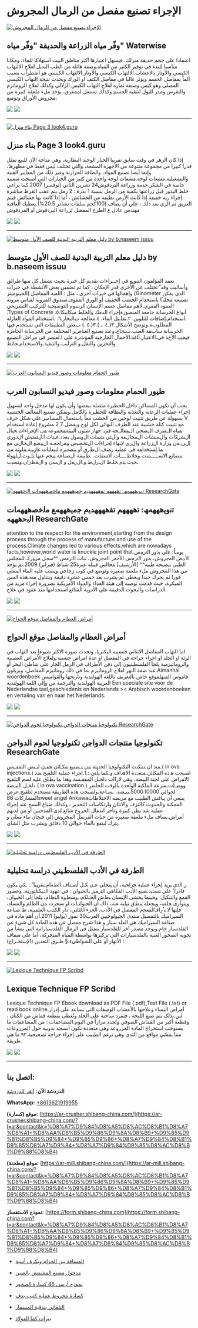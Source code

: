 # الإجراء تصنيع مفصل من الرمال المجروش

<a href="https://swt.shibang-china.com/?l=ar&img&k=%D8%A7%D9%84%D8%A5%D8%AC%D8%B1%D8%A7%D8%A1+%D8%AA%D8%B5%D9%86%D9%8A%D8%B9+%D9%85%D9%81%D8%B5%D9%84+%D9%85%D9%86+%D8%A7%D9%84%D8%B1%D9%85%D8%A7%D9%84+%D8%A7%D9%84%D9%85%D8%AC%D8%B1%D9%88%D8%B4" target="_blank">![الإجراء تصنيع مفصل من الرمال المجروش](http://static.shibang-china.com/all-800x300/1090.jpg)</a>

## وفّر مياه الزراعة والحديقة &quot;وفّر مياه&quot; Waterwise
اعتمادا على حجم حديقة منزلك، فيسهل اعتبارها أكثر مناطق البيت استهلاكا للماء، ومكانا مناسبا للبدء في توفير الكثير من المياه.وصفة هائلة من الطب البديل لعلاج الالتهاب الكيسي والأوتار بالاعشاب.الالتهاب الكيسي والأوتار الالتهاب الكيسي هو اضطراب يسبب ألماً بمفاصل الجسم ويؤثر غالبا في مفاصل الكتف او الورك ويحدث نتيجة التهاب الكيسي المصلى وهو كيس.وصبغة ثماره لعلاج التهاب الكيس الزلالي وكذلك لعلاج الروماتزم والنقرس ومدر للبول لتنقية الجسم وكذلك تستعل لممعرق، يؤخذ ملء ملعقة كبيرة من مجروش الأوراق وتوضع.


<a href="https://whatsapp.shibangsoft.com/WhatsApp.php" target="_blank" title="WhatsApp">![](http://static.shibang-china.com/icon/whatsapp.png)</a> <a href="https://swt.shibang-china.com/?l=ar&icon&k=%D8%A7%D9%84%D8%A5%D8%AC%D8%B1%D8%A7%D8%A1+%D8%AA%D8%B5%D9%86%D9%8A%D8%B9+%D9%85%D9%81%D8%B5%D9%84+%D9%85%D9%86+%D8%A7%D9%84%D8%B1%D9%85%D8%A7%D9%84+%D8%A7%D9%84%D9%85%D8%AC%D8%B1%D9%88%D8%B4" target="_blank">![](http://static.shibang-china.com/icon/chat-ar.png)</a>

---

<a href="https://swt.shibang-china.com/?l=ar&img&k=%D8%A7%D9%84%D8%A5%D8%AC%D8%B1%D8%A7%D8%A1+%D8%AA%D8%B5%D9%86%D9%8A%D8%B9+%D9%85%D9%81%D8%B5%D9%84+%D9%85%D9%86+%D8%A7%D9%84%D8%B1%D9%85%D8%A7%D9%84+%D8%A7%D9%84%D9%85%D8%AC%D8%B1%D9%88%D8%B4" target="_blank">![بناء منزل Page 3 look4.guru](http://static.shibang-china.com/all-800x300/792.jpg)</a>

## بناء منزل Page 3 look4.guru
إذا كان الزهر في وقت سابق تقريبا الخيار الوحيد البطارية، وهي متاحة الآن للبيع تمثل قدرا كبيرا من مجموعة متنوعة من الأجهزة المشعة، والتي تختلف ليس فقط في مظهرها، وإنما أيضا تصنيع المواد، والطاقة الحرارية وغير ذلك من المعايير الفنية والتشغيلية.مشعات لوحة.مشعات لوحة واحدة من كثير من الخيارات التي أصبحت شعبية خاصة في الشكر.خدمة وزراعة البردقوش24 تشرين الثاني (نوفمبر) 2007.كما يراعي خلط البذور قبل زراعتها بكمية من الرمل بنسبة 1 بذرة : 2 رمل.يتم عقب القرط مباشرة إجراء ريه خفيفة إذا كانت الأرض نظيفة من الحشائش ، أما إذا كانت بها حشائش فيتم العزيق ثم الري بعد ذلك ، علي أن يضاف (100كجم سلفات نشادر 20.5%).يعطيك العافية مهندس عادل ع الطرح المفصل لزراعة البردقوش أو المردقوش


<a href="https://whatsapp.shibangsoft.com/WhatsApp.php" target="_blank" title="WhatsApp">![](http://static.shibang-china.com/icon/whatsapp.png)</a> <a href="https://swt.shibang-china.com/?l=ar&icon&k=%D8%A7%D9%84%D8%A5%D8%AC%D8%B1%D8%A7%D8%A1+%D8%AA%D8%B5%D9%86%D9%8A%D8%B9+%D9%85%D9%81%D8%B5%D9%84+%D9%85%D9%86+%D8%A7%D9%84%D8%B1%D9%85%D8%A7%D9%84+%D8%A7%D9%84%D9%85%D8%AC%D8%B1%D9%88%D8%B4" target="_blank">![](http://static.shibang-china.com/icon/chat-ar.png)</a>

---

<a href="https://swt.shibang-china.com/?l=ar&img&k=%D8%A7%D9%84%D8%A5%D8%AC%D8%B1%D8%A7%D8%A1+%D8%AA%D8%B5%D9%86%D9%8A%D8%B9+%D9%85%D9%81%D8%B5%D9%84+%D9%85%D9%86+%D8%A7%D9%84%D8%B1%D9%85%D8%A7%D9%84+%D8%A7%D9%84%D9%85%D8%AC%D8%B1%D9%88%D8%B4" target="_blank">![دليل معلم التربية البدنية للصف الأول متوسط by b.naseem issuu](http://static.shibang-china.com/all-800x300/166.jpg)</a>

## دليل معلم التربية البدنية للصف الأول متوسط by b.naseem issuu
ﺗﻌﻤﺪ اﻟﻤﺆﻟﻔﻮن اﻟﺘﻨﻮﻳﻊ ﻓﻲ إﺟــﺮاءات ﺗﻘﺪﻳﻢ ﻛﻞ ﺧﺒﺮة ﺑﺤﻴﺚ ﺗﺸﻤﻞ ﻛﻞ ﻣﻨﻬﺎ ﻃﺮاﺋﻖ وأﺳﺎﻟﻴﺐ وﻗﺪ ّ ﺗﺨﺘﻠﻒ ﻋﻦ اﻷﺧﺮى ﻗﺪر اﻹﻣﻜﺎن ، ﻛﻤﺎ ﺗﻢ ﺗﻀﻤﻴﻦ ﺑﻌﺾ اﻷﻧﺸﻄﺔ ﻓﻲ ﺧﺒﺮات وإﻫﻤﺎﻟﻬﺎ ﻓﻲ ﺧﺒﺮات أﺧﺮى ، ﻣﺜﻞ : اﻟﻠﻌﺒﺔ.اﻟﻤﻔﺎﺻﻞ )اﻟﺠﻴﻨﻮﻣﻴﺘﺮ (Ginometer اﻟﺬي ﻳﻤﻜﻦ ﺗﺼﻨﻴﻌﻪ ﻣﺤﻠﻴ ًﺎ ﺑﺎﺳﺘﺨﺪام اﻟﺨﺸﺐ اﻟﺨﻔﻴﻒ أو اﻟﻮرق اﻟﻤﻘﻮى.ﺻﻨﺪوق اﻟﻤﺮوﻧﺔ ﻟﻘﻴﺎس ﻣﺮوﻧﺔ اﻟﻌﻤﻮد اﻟﻔﻘﺮي.ﻷﻫﻢ ﻣﻔﺎﺻﻞ ﺟﺴﻢ اﻹﻧﺴﺎن.اﻟﺮﺳﻮم اﻟﺘﻮﺿﻴﺤﻴﺔ ﻟﻠﺘﺮﻛﻴﺐ اﻟﺘﺸﺮﻳﺤﻲ ّ.Types of Concrete أنواع الخرسانة جامعة المنصورةإﺟﺮاء اﻟﺪﻣﻚ واﻟﺨﻠﻂ ﻣﻴﻜﺎﻧﻴﻜﺎ.٥. .اﺳﺘﺨﺪام.إﺿﺎﻓﺎت ﻟﻠﺘﻠﻮﻳﻦ. ٢.ﺗﻘﻠ.ﻴﻞ اﻟﻤﺎء. ٤.ﻣﻌﺎﻟﺠﺔ ﺏﺎﻟﺒﺨﺎر.٦. .اﺳﺘﺨﺪام.اﻟﻤﻮاد اﻟﻌﺎزﻟﺔ اﻟﻤﻄﻠﻮﺏﺔ.وﺗﻮﺿﺢ اﻷﺷﻜﺎل.٣(.٤ .، ).٣(.٥ .) ﺏﻌﺾ اﻟﺘﻄﺒﻴﻘﺎت اﻟﺘﻰ ﺗﺴﺘﺨﺪم ﻓﻴﻬﺎ اﻟﺨﺮﺳﺎﻧﺔ ﺳﺎﺏﻘﺔ اﻟﺼﺐ.ﺏﻨﺠﺎح.وﻋﻨﺪ ﺗﺼﻨﻴﻊ اﻟﻌﻨﺎﺹﺮ اﻟﻤﺨﺘﻠﻔﺔ ﻣﻦ اﻟﺨﺮﺳﺎﻧﺔ اﻟﺠﺎهﺰة ﻓﻴﺠﺐ اﻷﺥﺬ ﻓﻰ.اﻻﻋﺘﺒﺎر.آﺎﻓﺔ.اﻷﺣﻤﺎل اﻟﺨﺎرﺟﻴﺔ اﻟﻤﺆﺙﺮة ﻋﻠﻰ ا.ﻟﻌﻨﺼﺮ ﻓﻰ ﻣﺮاﺣﻞ اﻟﺘﺼﻨﻴﻊ واﻟﺘﺨﺰﻳﻦ واﻟﻨﻘﻞ.و اﻟﺘﺮآﻴﺐ.واﻟﺘﻨﻔﻴﺬ.واﻻﺳﺘﺨﺪام.ﺤﺎﺌﻁ.


<a href="https://whatsapp.shibangsoft.com/WhatsApp.php" target="_blank" title="WhatsApp">![](http://static.shibang-china.com/icon/whatsapp.png)</a> <a href="https://swt.shibang-china.com/?l=ar&icon&k=%D8%A7%D9%84%D8%A5%D8%AC%D8%B1%D8%A7%D8%A1+%D8%AA%D8%B5%D9%86%D9%8A%D8%B9+%D9%85%D9%81%D8%B5%D9%84+%D9%85%D9%86+%D8%A7%D9%84%D8%B1%D9%85%D8%A7%D9%84+%D8%A7%D9%84%D9%85%D8%AC%D8%B1%D9%88%D8%B4" target="_blank">![](http://static.shibang-china.com/icon/chat-ar.png)</a>

---

<a href="https://swt.shibang-china.com/?l=ar&img&k=%D8%A7%D9%84%D8%A5%D8%AC%D8%B1%D8%A7%D8%A1+%D8%AA%D8%B5%D9%86%D9%8A%D8%B9+%D9%85%D9%81%D8%B5%D9%84+%D9%85%D9%86+%D8%A7%D9%84%D8%B1%D9%85%D8%A7%D9%84+%D8%A7%D9%84%D9%85%D8%AC%D8%B1%D9%88%D8%B4" target="_blank">![طيور الحمام معلومات وصور فيديو النسابون العرب](http://static.shibang-china.com/all-800x300/1224.jpg)</a>

## طيور الحمام معلومات وصور فيديو النسابون العرب
يجب أن تكون المساكن داخل الحظيرة متصلة ببعضها وأن يكون لها مدخل واحد لتسهيل إجراء عمليات الرعاية والتغذية والنظافة للحظيرة بالكامل.ويمكن تصنيع المعالف الخشبية بسهولة عن طريق تثبيت لوحين من الخشب معاً باستعمال المسامير على شكل حرف V مع تثبيت كتلة خشبية عند الطرف النهائي لكل لوح ويفضل.7 2 ﻤﺸﺭﻭﻉ ﺇﻋﺎﺩﺓ ﺍﺴﺘﺨﺩﺍﻡ ﻤﻴﺎﻩ ﺍﻝﺼﺭﻑ ﺍﻝﺼﺤﻲ ﺍﻝﻤﻌﺎﻝﺠﺔ ﻓﻲ. جهاز شئون البيئةﻤﺠﻤﻭﻋﻪ ﻤﻥ ﺍﻹﺠﺭﺍﺀﺍﺕ ﺤﻴﺎل ﺍﻝﺸﺭﻜﺎﺕ ﻭﺍﻝﻤﻨﺸﺎﺕ ﺍﻝﻤﺨﺎﻝﻔﺔ ﻭﺍﻝﺘﻲ ﺸﻤﻠﺕ ﺍﻝﻭﺼﻭل ﺒﻌﺩﺩ.ﻋﻴﻨﺎﺕ ﺍ.ﻝﺘﻔﺘﻴﺵ ﺍﻝﺩﻭﺭﻱ ﺇﻝﻰ.ﻤﻥ ﻭﺯﺍﺭﺓ ﺍﻝﺯﺭﺍﻋﺔ ﻭﺍﻝﺭﻱ ﻹﻨﻬﺎﺀ ﺇﺠﺭﺍﺀﺍﺕ ﺍﻝﺘﺨﺼﻴﺹ ﻭﻤﺭﺍﺠﻌـﻪ.ﺍﻝﻭﻀﻊ ﺍﻝﺤﺎﻝﻲ ﻤﻊ ﻤﺎ.ﺇﺴﺘﺨﺩﺍﻤﻪ ﻓﻲ ﻋﻤﻠﻴﺔ ﺭﺼﻑ.ﺍﻝﻁﺭﻕ ﺃﻭ ﺒﺘﺼﺩﻴﺭﻩ.ﺍﻨﺒﻌﺎﺜﺎﺕ ﻏﺎﺯﻴـﺔ.ﻤﻠﻭﺜﺔ ﻤﻥ ﻤﺼﺎﻨﻊ.ﺍﻻﺴـــــﻤﻨﺕ.ﻭﺨﻼﻁــــﺎﺕ.ﺍﻻﺴﻔﻠﺕ. .ﻁﺒﻴﻌﺔ ﺍﻝﺼﻨﺎﻋﺔ ﻴﻨﺠﻡ ﻋﻨﻬﺎ ﺘﻠـﻭﺙ.ﻝﻠﻬﻭﺍﺀ ﺤﻴﺙ ﻴﺘﻡ ﺨﻠـﻁ ﺍﻝـﺯﻝﻁ ﻭ.ﺍﻝﺭﻤل ﻭ ﺍﻝﺴﻥ ﻭ ﺍﻝﻘﻁﺭﺍﻥ.ﻭﺘﺴﺒﺏ.


<a href="https://whatsapp.shibangsoft.com/WhatsApp.php" target="_blank" title="WhatsApp">![](http://static.shibang-china.com/icon/whatsapp.png)</a> <a href="https://swt.shibang-china.com/?l=ar&icon&k=%D8%A7%D9%84%D8%A5%D8%AC%D8%B1%D8%A7%D8%A1+%D8%AA%D8%B5%D9%86%D9%8A%D8%B9+%D9%85%D9%81%D8%B5%D9%84+%D9%85%D9%86+%D8%A7%D9%84%D8%B1%D9%85%D8%A7%D9%84+%D8%A7%D9%84%D9%85%D8%AC%D8%B1%D9%88%D8%B4" target="_blank">![](http://static.shibang-china.com/icon/chat-ar.png)</a>

---

<a href="https://swt.shibang-china.com/?l=ar&img&k=%D8%A7%D9%84%D8%A5%D8%AC%D8%B1%D8%A7%D8%A1+%D8%AA%D8%B5%D9%86%D9%8A%D8%B9+%D9%85%D9%81%D8%B5%D9%84+%D9%85%D9%86+%D8%A7%D9%84%D8%B1%D9%85%D8%A7%D9%84+%D8%A7%D9%84%D9%85%D8%AC%D8%B1%D9%88%D8%B4" target="_blank">![ﺗﻧوﯾههههﮫ: ﺗههههم ﺗﻘههههدﯾم ﺟﻣﯾههههﻊ ﻣﻟﺧﺻههههﺎت اﻟﺑﺣهههه ResearchGate](http://static.shibang-china.com/all-800x300/84.jpg)</a>

## ﺗﻧوﯾههههﮫ: ﺗههههم ﺗﻘههههدﯾم ﺟﻣﯾههههﻊ ﻣﻟﺧﺻههههﺎت اﻟﺑﺣهههه ResearchGate
attention to the respect for the environment,starting from the design process through the process of manufacture and use of the process.Climate changes led to various effects,which are nowadays facts,however,world water is knuckle joint point that.ﯾوﻣﯾﺎً؛ ﻋﻟﯽ ﺑذور اﻟﺗرﻣس اﻷﺑﯾض اﻟﻣﺟروش، ﺑذور اﻟﺗرﻣس اﻷﺣﻣر اﻟﻣﺟروش، ﻧﺑﺎت اﻟﺗرﻣس.^^سجل مروركـ للمجلس الطبي بنصيحه طبيه^^ [الأرشيف] مجالس قبيلة عنزة25 شباط (فبراير) 2009.ثم يؤخذ من هذا المجروش ملء ملعقة صغيرة وتوضع في كوب زجاجي ويصب عليه الماء المغلى فورا ثم يحرك جيدا ويغطى ثم يشرب بعد خمس عشرة دقيقة ويتناول منه.هذه السن المبكرة، حيث قدمت توصية إلى هيئة الغذاء والدواء الأمريكية بضرورة إجراء مزيد من الدراسات والبحوث الدقيقة على الأدوية الشائع استخدامها منذ عقود في علاج.


<a href="https://whatsapp.shibangsoft.com/WhatsApp.php" target="_blank" title="WhatsApp">![](http://static.shibang-china.com/icon/whatsapp.png)</a> <a href="https://swt.shibang-china.com/?l=ar&icon&k=%D8%A7%D9%84%D8%A5%D8%AC%D8%B1%D8%A7%D8%A1+%D8%AA%D8%B5%D9%86%D9%8A%D8%B9+%D9%85%D9%81%D8%B5%D9%84+%D9%85%D9%86+%D8%A7%D9%84%D8%B1%D9%85%D8%A7%D9%84+%D8%A7%D9%84%D9%85%D8%AC%D8%B1%D9%88%D8%B4" target="_blank">![](http://static.shibang-china.com/icon/chat-ar.png)</a>

---

<a href="https://swt.shibang-china.com/?l=ar&img&k=%D8%A7%D9%84%D8%A5%D8%AC%D8%B1%D8%A7%D8%A1+%D8%AA%D8%B5%D9%86%D9%8A%D8%B9+%D9%85%D9%81%D8%B5%D9%84+%D9%85%D9%86+%D8%A7%D9%84%D8%B1%D9%85%D8%A7%D9%84+%D8%A7%D9%84%D9%85%D8%AC%D8%B1%D9%88%D8%B4" target="_blank">![أمراض العظام والمفاصل موقع الحواج](http://static.shibang-china.com/all-800x300/1038.jpg)</a>

## أمراض العظام والمفاصل موقع الحواج
اما التهاب المفاصل الانتاني فتسببه البكتريا، وتحدث صوره الاكثر شيوعاٍ بعد التهاب في الرئة او الجلد او اجراء جراحة في المفصل او عدة امراض جنسية.ولعلاج الأمراض العصبية والروماتيزمية يلجأ الفلسطينيون إلى دفن الأطراف في الرمل الحار على شاطئ البحر أو عند ضفة النهر لعلاج الروماتيزم بما في ذلك روماتيزم المفاصل، ويزيلون.Almanhal woordenboek قاموس المنهلموقع خاص بالتعريف باللغة الهولندية وتاريخها والقواميس العربية الهولندية والترجمة من وإلى اللغة الهولندية Een speciale site voor de Nederlandse taal,geschiedenis en Nederlands &gt;&lt; Arabisch woordenboeken en vertaling van en naar het Nederlands.


<a href="https://whatsapp.shibangsoft.com/WhatsApp.php" target="_blank" title="WhatsApp">![](http://static.shibang-china.com/icon/whatsapp.png)</a> <a href="https://swt.shibang-china.com/?l=ar&icon&k=%D8%A7%D9%84%D8%A5%D8%AC%D8%B1%D8%A7%D8%A1+%D8%AA%D8%B5%D9%86%D9%8A%D8%B9+%D9%85%D9%81%D8%B5%D9%84+%D9%85%D9%86+%D8%A7%D9%84%D8%B1%D9%85%D8%A7%D9%84+%D8%A7%D9%84%D9%85%D8%AC%D8%B1%D9%88%D8%B4" target="_blank">![](http://static.shibang-china.com/icon/chat-ar.png)</a>

---

<a href="https://swt.shibang-china.com/?l=ar&img&k=%D8%A7%D9%84%D8%A5%D8%AC%D8%B1%D8%A7%D8%A1+%D8%AA%D8%B5%D9%86%D9%8A%D8%B9+%D9%85%D9%81%D8%B5%D9%84+%D9%85%D9%86+%D8%A7%D9%84%D8%B1%D9%85%D8%A7%D9%84+%D8%A7%D9%84%D9%85%D8%AC%D8%B1%D9%88%D8%B4" target="_blank">![ﺗﻜﻨﻮﻟﻮﺟﻴﺎ ﻣﻨﺘﺠﺎت اﻟﺪواﺟﻦ ﺗﻜﻨﻮﻟﻮﺟﻴﺎ ﻟﺤﻮم اﻟﺪواﺟﻦ ResearchGate](http://static.shibang-china.com/all-800x300/893.jpg)</a>

## ﺗﻜﻨﻮﻟﻮﺟﻴﺎ ﻣﻨﺘﺠﺎت اﻟﺪواﺟﻦ ﺗﻜﻨﻮﻟﻮﺟﻴﺎ ﻟﺤﻮم اﻟﺪواﺟﻦ ResearchGate
ﻤﻨﺫ ﺍﻥ ﺘﻤﻜﻨﺕ ﺍﻟﺘﻜﻨﻭﻟﻭﺠﻴﺎ ﺍﻟﺤﺩﻴﺜﺔ ﻤﻥ ﺘـﺼﻨﻴﻊ ﻤﻜـﺎﺌﻥ ﺤﻘـﻥ ﻟﺒـﻴﺽ ﺍﻟﺘﻔﻘـﻴﺱ.( in ova injections.) ﺍﺼﺒﺤﺕ ﻫ.ﺫﻩ ﺍﻟﻤﻜﺎﺌﻥ ﻤﺘﻌﺩﺩﺓ ﺍﻻﻫﺩﺍﻑ.ﻭ.ﻜﻤﺎ ﻴﺄﺘﻲ.:.1.ﺍﺠﺭﺍﺀ ﻋﻤﻠﻴﺔ ﺍﻟﺘﻠﻘﻴﺢ ﻀﺩ ﺍﻻﻤﺭﺍﺽ ﻋﻠﻰ ﺍﺠﻨﺔ ﺍﻟﺒﻴﻀﺔ، ﻭﻫﻲ ﻻﺯﺍﻟﺕ ﺩﺍﺨـل ﺍﻟﻤﻔﻘـﺴﺔ.ﻭﻫﺫﺍ ﻤﺎ ﻴﻁﻠﻕ ﻋﻠﻴﻪ ﺍﺴﻡ ﺍﻟﺘﻠﻘﻴﺢ ﺩﺍﺨـل ﺍﻟﺒﻴـﻀﺔ.( in ova vaccination.) ﻭﻭﺼـﻠﺕ.ﺴﺭﻋﺔ ﺍﻟﻤﺎﻜﻨﺔ ﺍﻟﻭﺍﺤﺩﺓ ﺒﺎﻟﻭﻗﺕ ﺍﻟﺤﺎﻀﺭ ﻟﺤﻭﺍﻟﻲ.5000.10000.ﺒﻴـﻀﺔ. .ﺴـﺎﻋﺔ.ﻭﺍﺼﺒﺤﺕ ﻫﺫﻩ.ﺍﻟﻁﺭﻴﻘﺔ ﺘﺴﺘﺨﺩﻡ ﻟﺘﻠﻘﻴﺢ.عرض المشاركات 86sweet angel Ankawaينبغي أن يناقش الطبيب مع مريضه الاختلاطات الممكنة والحدوث كالنزف والانتان وارتكاسات التخدير ، وكذلك ضياع النسج عند إجراء عملية شد بطن كبيرة وتأخر اندمال الجروح شائع لدى المدخنين أو من لديهم أمراض.يضاف ملء ملعقة صغيرة من حبات القرنفل المجروش إلى فنجان ماء مغلى و يترك لينقع بالماء حوالى 10 دقائق ويشرب مثل الشاي.


<a href="https://whatsapp.shibangsoft.com/WhatsApp.php" target="_blank" title="WhatsApp">![](http://static.shibang-china.com/icon/whatsapp.png)</a> <a href="https://swt.shibang-china.com/?l=ar&icon&k=%D8%A7%D9%84%D8%A5%D8%AC%D8%B1%D8%A7%D8%A1+%D8%AA%D8%B5%D9%86%D9%8A%D8%B9+%D9%85%D9%81%D8%B5%D9%84+%D9%85%D9%86+%D8%A7%D9%84%D8%B1%D9%85%D8%A7%D9%84+%D8%A7%D9%84%D9%85%D8%AC%D8%B1%D9%88%D8%B4" target="_blank">![](http://static.shibang-china.com/icon/chat-ar.png)</a>

---

<a href="https://swt.shibang-china.com/?l=ar&img&k=%D8%A7%D9%84%D8%A5%D8%AC%D8%B1%D8%A7%D8%A1+%D8%AA%D8%B5%D9%86%D9%8A%D8%B9+%D9%85%D9%81%D8%B5%D9%84+%D9%85%D9%86+%D8%A7%D9%84%D8%B1%D9%85%D8%A7%D9%84+%D8%A7%D9%84%D9%85%D8%AC%D8%B1%D9%88%D8%B4" target="_blank">![ﺍﻟﻁﺭﻓﺔ ﻓﻲ ﺍﻷﺩﺏ ﺍﻟﻔﻠﺴﻁﻴﻨﻲ ﺩﺭﺍﺴﺔ ﺘﺤﻠﻴﻠﻴﺔ](http://static.shibang-china.com/all-800x300/1203.jpg)</a>

## ﺍﻟﻁﺭﻓﺔ ﻓﻲ ﺍﻷﺩﺏ ﺍﻟﻔﻠﺴﻁﻴﻨﻲ ﺩﺭﺍﺴﺔ ﺘﺤﻠﻴﻠﻴﺔ
ﺭ ﺍﻟﺫﻱ ﻴﺭﻴﺩ ﺇﺠﺭﺍﺀ ﻋﻤﻠﻴﺔ ﺠﺭﺍﺤﻴﺔ، ﺃﻥ ﻴﺘﺨﻠﻰ ﻋـﻥ ﻜـل ﺃﺼـﻨﺎﻑ.ﺍﻟﻁﻌﺎﻡ.ﺘﻘﺭﻴﺒﺎﹰ . .ﻜﻲ ﻴﻜﻭﻥ ﻗﺎﺩﺭﺍﹰ ﻋﻠﻰ ﺘﺴﺩﻴﺩ.ﺼﻨﻊ ﺍﻷﺩﺏ ﺍﻟﻔﻜﺎﻫﻲ.ﺍﻟﺘﺭﻤﻴﺯ ﺒﺎﻟﺤﻴﻭﺍﻥ.: ﻓﻲ ﻋﻬﻭﺩ ﺍﻟﺩﻴﻜﺘﺎﺘﻭﺭﻴﺔ، ﻭﻋﺼﻭﺭ ﺍﻟﻘﻤﻊ ﻭﺍﻟﺘﻨﻜﻴل، ﻭﺤﻴﻨﻤﺎ ﻴﺨﺸﻰ ﺍﻹﻨﺴﺎﻥ ﺒﻁﺵ ﺍﻟﺤـﺎﻜﻡ،.ﻭﺴﻁﻭﺓ ﺍﻟﻨﻅﺎﻡ، ﻴﻠﺠﺄ ﺇﻟﻰ ﺍﻟﺤﻴﻭﺍﻥ، ﻭﻴﺘﻭﺍﺭﻯ ﺨﻠﻔﻪ، ﻭﻴﺠﻌﻠﻪ ﻴﻨﻁﻕ ﻨﻴﺎﺒﺔ ﻋﻨﻪ، ﺫﻟﻙ ﺃﻥ ﺍﻟﺤﻴﻭﺍﻨـﺎﺕ.ﻟﻭ ﺴﺨﺭﺕ ﻤﻥ ﺍﻟﻅﻠﻡ ﻭﺍﻟﻔﺴﺎﺩ، ﻓﺈﻨﻬﺎ ﻻ ﺘﹸﺭﺍﻗ.ﺍﻟﻤﻌﺠﻡ ﺍﻟﻤﻔﺼل ﻓﻲ ﺍﻷﺩﺏ، ﺍﻟﺠﺯﺀ ﺍ.ﻟﺜﺎﻨﻲ، ﺩﺍﺭ ﺍﻟﻜﺘـﺏ ﺍﻟﻌﻠﻤﻴـﺔ، ﻁ.صناعة السيراميك بالتفصيل منتدى الجيولوجيين العرب30 تموز (يوليو) 2011.أن أهم مادة في صناعة السيراميك هي الفلد سبار و هذا شرح مفصل عن هذه المادة كل شيء عن الفلدسبار خام.ويوجد مصدر آخر للفلدسبار يتمثل فى الرمال الفلدسباراتية التي تنشأ من تجوية الصخور الغنية بالفلدسبارات التى تركيزها بواسطة المياة المتحركة، أما على ضفاف الأنهار أو على الشواطىء.§ طـرق التعدين (الإستخـراج) :


<a href="https://whatsapp.shibangsoft.com/WhatsApp.php" target="_blank" title="WhatsApp">![](http://static.shibang-china.com/icon/whatsapp.png)</a> <a href="https://swt.shibang-china.com/?l=ar&icon&k=%D8%A7%D9%84%D8%A5%D8%AC%D8%B1%D8%A7%D8%A1+%D8%AA%D8%B5%D9%86%D9%8A%D8%B9+%D9%85%D9%81%D8%B5%D9%84+%D9%85%D9%86+%D8%A7%D9%84%D8%B1%D9%85%D8%A7%D9%84+%D8%A7%D9%84%D9%85%D8%AC%D8%B1%D9%88%D8%B4" target="_blank">![](http://static.shibang-china.com/icon/chat-ar.png)</a>

---

<a href="https://swt.shibang-china.com/?l=ar&img&k=%D8%A7%D9%84%D8%A5%D8%AC%D8%B1%D8%A7%D8%A1+%D8%AA%D8%B5%D9%86%D9%8A%D8%B9+%D9%85%D9%81%D8%B5%D9%84+%D9%85%D9%86+%D8%A7%D9%84%D8%B1%D9%85%D8%A7%D9%84+%D8%A7%D9%84%D9%85%D8%AC%D8%B1%D9%88%D8%B4" target="_blank">![Lexique Technique FP Scribd](http://static.shibang-china.com/all-800x300/280.jpg)</a>

## Lexique Technique FP Scribd
Lexique Technique FP Ebook download as PDF File (.pdf),Text File (.txt) or read book online.أمراض النساء وعلاجها بالأعشاب الوصفات التي تساعد على إدرار لبن.بذلک.يتم صنع اللبخة ، فتفرد ساخنة على الجلد وتُغطى بقطعة قماش من الکتان ، وقطعة أکبر من القماش الصوفي وتُجدد مراراً في اليوم.المضاعفات : من المضاعفات ما يستوجب استخراج المادة المزروعة وهي متعددة تکون أنسجة ندوبية حول المزروعات مما يقسّي مواقع من الثدي وهي ترغم الطبيب على إجراء جراحة تصحيحية.٩٢.ما هي طريقة.


<a href="https://whatsapp.shibangsoft.com/WhatsApp.php" target="_blank" title="WhatsApp">![](http://static.shibang-china.com/icon/whatsapp.png)</a> <a href="https://swt.shibang-china.com/?l=ar&icon&k=%D8%A7%D9%84%D8%A5%D8%AC%D8%B1%D8%A7%D8%A1+%D8%AA%D8%B5%D9%86%D9%8A%D8%B9+%D9%85%D9%81%D8%B5%D9%84+%D9%85%D9%86+%D8%A7%D9%84%D8%B1%D9%85%D8%A7%D9%84+%D8%A7%D9%84%D9%85%D8%AC%D8%B1%D9%88%D8%B4" target="_blank">![](http://static.shibang-china.com/icon/chat-ar.png)</a>

---
## اتصل بنا:

**الدردشة الآن:** [انقر للدردشة](https://swt.shibang-china.com?l=ar&contact&k=%D8%A7%D9%84%D8%A5%D8%AC%D8%B1%D8%A7%D8%A1+%D8%AA%D8%B5%D9%86%D9%8A%D8%B9+%D9%85%D9%81%D8%B5%D9%84+%D9%85%D9%86+%D8%A7%D9%84%D8%B1%D9%85%D8%A7%D9%84+%D8%A7%D9%84%D9%85%D8%AC%D8%B1%D9%88%D8%B4)

**WhatsApp:**  [+8613621919955](https://whatsapp.shibangsoft.com/WhatsApp.php)

**موقع (كسارة):** [https://ar-crusher.shibang-china.com/](https://ar-crusher.shibang-china.com/?l=ar&contact&k=%D8%A7%D9%84%D8%A5%D8%AC%D8%B1%D8%A7%D8%A1+%D8%AA%D8%B5%D9%86%D9%8A%D8%B9+%D9%85%D9%81%D8%B5%D9%84+%D9%85%D9%86+%D8%A7%D9%84%D8%B1%D9%85%D8%A7%D9%84+%D8%A7%D9%84%D9%85%D8%AC%D8%B1%D9%88%D8%B4)

**موقع (مطحنة):** [https://ar-mill.shibang-china.com/](https://ar-mill.shibang-china.com/?l=ar&contact&k=%D8%A7%D9%84%D8%A5%D8%AC%D8%B1%D8%A7%D8%A1+%D8%AA%D8%B5%D9%86%D9%8A%D8%B9+%D9%85%D9%81%D8%B5%D9%84+%D9%85%D9%86+%D8%A7%D9%84%D8%B1%D9%85%D8%A7%D9%84+%D8%A7%D9%84%D9%85%D8%AC%D8%B1%D9%88%D8%B4)

**نموذج الاستفسار:** [https://form.shibang-china.com](https://form.shibang-china.com?l=ar&contact&k=%D8%A7%D9%84%D8%A5%D8%AC%D8%B1%D8%A7%D8%A1+%D8%AA%D8%B5%D9%86%D9%8A%D8%B9+%D9%85%D9%81%D8%B5%D9%84+%D9%85%D9%86+%D8%A7%D9%84%D8%B1%D9%85%D8%A7%D9%84+%D8%A7%D9%84%D9%85%D8%AC%D8%B1%D9%88%D8%B4)

* [المسافة بين الحزام وبكرة رأسية](../31/%D8%A7%D9%84%D9%85%D8%B3%D8%A7%D9%81%D8%A9%20%D8%A8%D9%8A%D9%86%20%D8%A7%D9%84%D8%AD%D8%B2%D8%A7%D9%85%20%D9%88%D8%A8%D9%83%D8%B1%D8%A9%20%D8%B1%D8%A3%D8%B3%D9%8A%D8%A9.md)

* [مدخول مصنع المشمش بالصين](../35/%D9%85%D8%AF%D8%AE%D9%88%D9%84%20%D9%85%D8%B5%D9%86%D8%B9%20%D8%A7%D9%84%D9%85%D8%B4%D9%85%D8%B4%20%D8%A8%D8%A7%D9%84%D8%B5%D9%8A%D9%86.md)

* [نموذج أرسي 46 كسارة الصخور](../31/%D9%86%D9%85%D9%88%D8%B0%D8%AC%20%D8%A3%D8%B1%D8%B3%D9%8A%2046%20%D9%83%D8%B3%D8%A7%D8%B1%D8%A9%20%D8%A7%D9%84%D8%B5%D8%AE%D9%88%D8%B1.md)

* [كسارة مخروط عملية كتيب بدف](../31/%D9%83%D8%B3%D8%A7%D8%B1%D8%A9%20%D9%85%D8%AE%D8%B1%D9%88%D8%B7%20%D8%B9%D9%85%D9%84%D9%8A%D8%A9%20%D9%83%D8%AA%D9%8A%D8%A8%20%D8%A8%D8%AF%D9%81.md)

* [التلقائي بندقية المسمار](../34/%D8%A7%D9%84%D8%AA%D9%84%D9%82%D8%A7%D8%A6%D9%8A%20%D8%A8%D9%86%D8%AF%D9%82%D9%8A%D8%A9%20%D8%A7%D9%84%D9%85%D8%B3%D9%85%D8%A7%D8%B1.md)

* [بيرات كما الفولاذ](../33/%D8%A8%D9%8A%D8%B1%D8%A7%D8%AA%20%D9%83%D9%85%D8%A7%20%D8%A7%D9%84%D9%81%D9%88%D9%84%D8%A7%D8%B0.md)